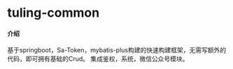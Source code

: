# tuling-common

#### 介绍
基于springboot，Sa-Token，mybatis-plus构建的快速构建框架，无需写额外的代码，即可拥有基础的Crud。
集成鉴权，系统，微信公众号模块。

